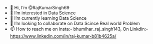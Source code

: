 - 👋 Hi, I’m @RajKumarSingh69
- 👀 I’m interested in Data Science
- 🌱 I’m currently learning Data Science
- 💞️ I’m looking to collaborate on Data Scince Real world Problem
- 📫 How to reach me on insta:- bhumihar_raj_singh143, On Linkdin:-https://www.linkedin.com/in/raj-kumar-b81b4625a/

<!---
RajKumarSingh69/RajKumarSingh69 is a ✨ special ✨ repository because its `README.md` (this file) appears on your GitHub profile.
You can click the Preview link to take a look at your changes.
--->
